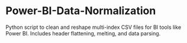 # Power-BI-Data-Normalization
Python script to clean and reshape multi-index CSV files for BI tools like Power BI. Includes header flattening, melting, and data parsing.
